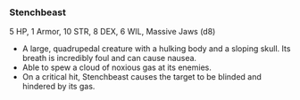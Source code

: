 ### Stenchbeast

5 HP, 1 Armor, 10 STR, 8 DEX, 6 WIL, Massive Jaws (d8)

- A large, quadrupedal creature with a hulking body and a sloping skull. Its breath is incredibly foul and can cause nausea.
- Able to spew a cloud of noxious gas at its enemies.
- On a critical hit, Stenchbeast causes the target to be blinded and hindered by its gas.

